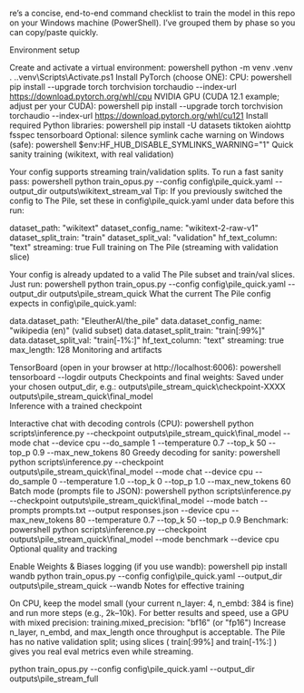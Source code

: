 re’s a concise, end-to-end command checklist to train the model in this repo on your Windows machine (PowerShell). I’ve grouped them by phase so you can copy/paste quickly.

Environment setup

Create and activate a virtual environment:
powershell
python -m venv .venv
. .\.venv\Scripts\Activate.ps1
Install PyTorch (choose ONE):
CPU:
powershell
pip install --upgrade torch torchvision torchaudio --index-url https://download.pytorch.org/whl/cpu
NVIDIA GPU (CUDA 12.1 example; adjust per your CUDA):
powershell
pip install --upgrade torch torchvision torchaudio --index-url https://download.pytorch.org/whl/cu121
Install required Python libraries:
powershell
pip install -U datasets tiktoken aiohttp fsspec tensorboard
Optional: silence symlink cache warning on Windows (safe):
powershell
$env:HF_HUB_DISABLE_SYMLINKS_WARNING="1"
Quick sanity training (wikitext, with real validation)

Your config supports streaming train/validation splits. To run a fast sanity pass:
powershell
python train_opus.py --config config\pile_quick.yaml --output_dir outputs\wikitext_stream_val
Tip: If you previously switched the config to The Pile, set these in config\pile_quick.yaml under data before this run:

dataset_path: "wikitext"
dataset_config_name: "wikitext-2-raw-v1"
dataset_split_train: "train"
dataset_split_val: "validation"
hf_text_column: "text"
streaming: true
Full training on The Pile (streaming with validation slice)

Your config is already updated to a valid The Pile subset and train/val slices. Just run:
powershell
python train_opus.py --config config\pile_quick.yaml --output_dir outputs\pile_stream_quick
What the current The Pile config expects in config\pile_quick.yaml:

data.dataset_path: "EleutherAI/the_pile"
data.dataset_config_name: "wikipedia (en)" (valid subset)
data.dataset_split_train: "train[:99%]"
data.dataset_split_val: "train[-1%:]"
hf_text_column: "text"
streaming: true
max_length: 128
Monitoring and artifacts

TensorBoard (open in your browser at http://localhost:6006):
powershell
tensorboard --logdir outputs
Checkpoints and final weights:
Saved under your chosen output_dir, e.g.:
outputs\pile_stream_quick\checkpoint-XXXX\
outputs\pile_stream_quick\final_model\
Inference with a trained checkpoint

Interactive chat with decoding controls (CPU):
powershell
python scripts\inference.py --checkpoint outputs\pile_stream_quick\final_model --mode chat --device cpu --do_sample 1 --temperature 0.7 --top_k 50 --top_p 0.9 --max_new_tokens 80
Greedy decoding for sanity:
powershell
python scripts\inference.py --checkpoint outputs\pile_stream_quick\final_model --mode chat --device cpu --do_sample 0 --temperature 1.0 --top_k 0 --top_p 1.0 --max_new_tokens 60
Batch mode (prompts file to JSON):
powershell
python scripts\inference.py --checkpoint outputs\pile_stream_quick\final_model --mode batch --prompts prompts.txt --output responses.json --device cpu --max_new_tokens 80 --temperature 0.7 --top_k 50 --top_p 0.9
Benchmark:
powershell
python scripts\inference.py --checkpoint outputs\pile_stream_quick\final_model --mode benchmark --device cpu
Optional quality and tracking

Enable Weights & Biases logging (if you use wandb):
powershell
pip install wandb
python train_opus.py --config config\pile_quick.yaml --output_dir outputs\pile_stream_quick --wandb
Notes for effective training

On CPU, keep the model small (your current n_layer: 4, n_embd: 384 is fine) and run more steps (e.g., 2k–10k).
For better results and speed, use a GPU with mixed precision:
training.mixed_precision: "bf16" (or "fp16")
Increase n_layer, n_embd, and max_length once throughput is acceptable.
The Pile has no native validation split; using slices (
train[:99%]
 and 
train[-1%:]
) gives you real eval metrics even while streaming.


python train_opus.py --config config\pile_quick.yaml --output_dir outputs\pile_stream_full